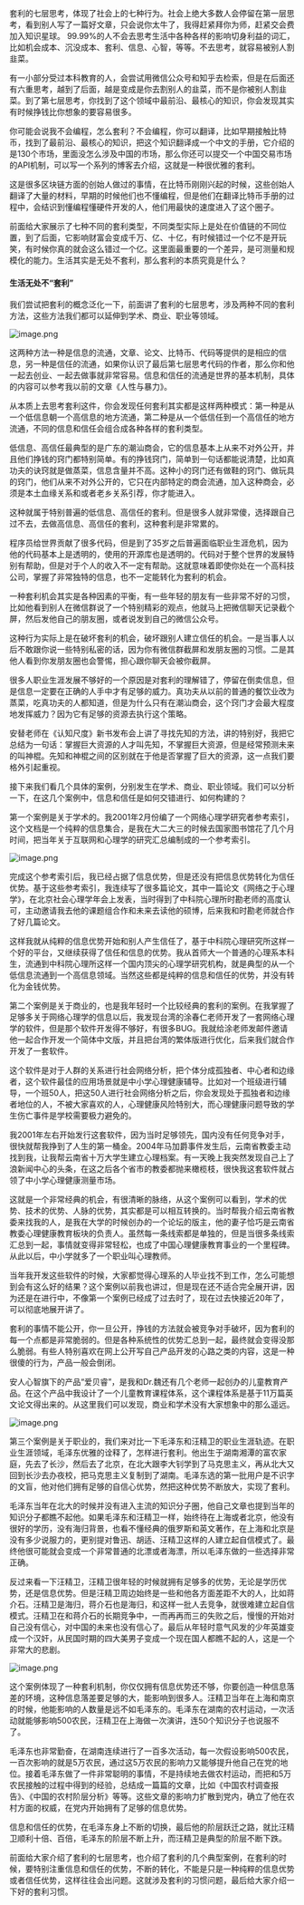 套利的七层思考，体现了社会上的七种行为。社会上绝大多数人会停留在第一层思考，看到别人写了一篇好文章，只会说你太牛了，我得赶紧拜你为师，赶紧交会费加入知识星球。 99.99%的人不会去思考生活中各种各样的影响切身利益的词汇，比如机会成本、沉没成本、套利、信息、心智，等等。不去思考，就容易被别人割韭菜。

有一小部分受过本科教育的人，会尝试用微信公众号和知乎去检索，但是在后面还有六重思考，越到了后面，越是变成是你去割别人的韭菜，而不是你被别人割韭菜。到了第七层思考，你找到了这个领域中最前沿、最核心的知识，你会发现其实有时候挣钱比你想象的要容易很多。

你可能会说我不会编程，怎么套利？不会编程，你可以翻译，比如早期接触比特币，找到了最前沿、最核心的知识，把这个知识翻译成一个中文的手册，它介绍的是130个市场，里面没怎么涉及中国的市场，那么你还可以提交一个中国交易市场的API机制，可以写一个系列的博客去介绍，这就是一种很优雅的套利。

这是很多区块链方面的创始人做过的事情，在比特币刚刚兴起的时候，这些创始人翻译了大量的材料，早期的时候他们也不懂编程，但是他们在翻译比特币手册的过程中，会结识到懂编程懂硬件开发的人，他们用最快的速度进入了这个圈子。

前面给大家展示了七种不同的套利类型，不同类型实际上是处在价值链的不同位置，到了后面，它影响财富会变成千万、亿、十亿，有时候错过一个亿不是开玩笑，有时候你真的就会这么错过一个亿。这里面最重要的一个差异，是可测量和规模化的能力。生活其实是无处不套利，那么套利的本质究竟是什么？

#### 生活无处不“套利”

我们尝试把套利的概念泛化一下，前面讲了套利的七层思考，涉及两种不同的套利方法，这些方法我们都可以延伸到学术、商业、职业等领域。

![image.png](https://upload-images.jianshu.io/upload_images/2071939-fc322ffdf93e4337.png?imageMogr2/auto-orient/strip%7CimageView2/2/w/1240)

这两种方法一种是信息的流通，文章、论文、比特币、代码等提供的是相应的信息，另一种是信任的流通，如果你认识了最后第七层思考代码的作者，那么你和他一起去创业、一起去做事就非常容易。信息和信任的流通是世界的基本机制，具体的内容可以参考我以前的文章《人性与暴力》。

从本质上去思考套利这件，你会发现任何套利其实都是这样两种模式：第一种是从一个低信息朝一个高信息的地方流通，第二种是从一个低信任到一个高信任的地方流通，不同的信息和信任会组合成各种各样的套利类型。

低信息、高信任最典型的是广东的潮汕商会，它的信息基本上从来不对外公开，并且他们挣钱的窍门都特别简单。有的挣钱窍门，简单到一句话都能说清楚，比如真功夫的诀窍就是做蒸菜，信息含量并不高。这种小的窍门还有做鞋的窍门、做玩具的窍门，他们从来不对外公开的，它只在内部特定的商会流通，加入这种商会，必须是本土血缘关系和或者老乡关系引荐，你才能进入。

 这种就属于特别普遍的低信息、高信任的套利。但是很多人就非常傻，选择跟自己过不去，去做高信息、高信任的套利，这种套利是非常累的。

程序员给世界贡献了很多代码，但是到了35岁之后普遍面临职业生涯危机，因为他的代码基本上是透明的，使用的开源库也是透明的。代码对于整个世界的发展特别有帮助，但是对于个人的收入不一定有帮助。这就意味着即使你处在一个高科技公司，掌握了非常独特的信息，也不一定能转化为套利的机会。

一种套利机会其实是各种因素的平衡，有一些年轻的朋友有一些非常不好的习惯，比如他看到别人在微信群说了一个特别精彩的观点，他就马上把微信聊天记录截个屏，然后发他自己的朋友圈，或者说发到自己的微信公众号。

这种行为实际上是在破坏套利的机会，破坏跟别人建立信任的机会。一是当事人以后不敢跟你说一些特别私密的话，因为你有微信群截屏和发朋友圈的习惯。二是其他人看到你发朋友圈也会警惕，担心跟你聊天会被你截屏。

很多人职业生涯发展不够好的一个原因是对套利的理解错了，停留在倒卖信息，但是信息一定要在正确的人手中才有足够的威力。真功夫从以前的普通的餐饮业改为蒸菜，吃真功夫的人都知道，但是为什么只有在潮汕商会，这个窍门才会最大程度地发挥威力？因为它有足够的资源去执行这个策略。

安替老师在《认知尺度》新书发布会上讲了寻找先知的方法，讲的特别好，我把它总结为一句话：掌握巨大资源的人才叫先知，不掌握巨大资源，但是经常预测未来的叫神棍。先知和神棍之间的区别就在于他是否掌握了巨大的资源，这一点我们要格外引起重视。

接下来我们看几个具体的案例，分别发生在学术、商业、职业领域。我们可以分析一下，在这几个案例中，信息和信任是如何交错进行、如何构建的？

第一个案例是关于学术的。我2001年2月份编了一个网络心理学研究者参考索引，这个文档是一个纯粹的信息集合，是我在大二大三的时候去国家图书馆花了几个月时间，把当年关于互联网和心理学的研究汇总编制成的一个参考索引。

![image.png](https://upload-images.jianshu.io/upload_images/2071939-412da6307cb5e7f3.png?imageMogr2/auto-orient/strip%7CimageView2/2/w/1240)

完成这个参考索引后，我已经占据了信息优势，但是还没有把信息优势转化为信任优势。基于这些参考索引，我连续写了很多篇论文，其中一篇论文《网络之于心理学》，在北京社会心理学年会上发表，当时得到了中科院心理所时勘老师的高度认可，主动邀请我去他的课题组合作和未来去读他的硕博，后来我和时勘老师就合作了好几篇论文。

这样我就从纯粹的信息优势开始和别人产生信任了，基于中科院心理研究所这样一个好的平台，又继续获得了信任和信息的优势。我从首师大一个普通的心理系本科生，流通到中科院心理所这样一个国内顶尖的心理学研究机构，就是典型的从一个低信息流通到一个高信息领域。当然这些都是纯粹的信息和信任的优势，并没有转化为金钱优势。

  第二个案例是关于商业的，也是我年轻时一个比较经典的套利的案例。在我掌握了足够多关于网络心理学的信息以后，我发现台湾的涂春仁老师开发了一套网络心理学的软件，但是那个软件开发得不够好，有很多BUG。我就给涂老师发邮件邀请他一起合作开发一个简体中文版，并且把台湾的繁体版进行优化，后来我们就合作开发了一套软件。

 这个软件是对于人群的关系进行社会网络分析，把个体分成孤独者、中心者和边缘者，这个软件最佳的应用场景就是中小学心理健康辅导。比如对一个班级进行辅导，一个班50人，把这50人进行社会网络分析之后，你会发现处于孤独者和边缘者地位的人，不被大家喜欢的人，心理健康风险特别大，而心理健康问题导致的学生伤亡事件是学校需要极力避免的。

我2001年左右开始发行这套软件，因为当时足够领先，国内没有任何竞争对手，很快就帮我挣到了人生的第一桶金。2004年马加爵事件发生后，云南省教委主动找到我，让我帮云南省十万大学生建立心理档案。有一天晚上我突然发现自己上了浪新闻中心的头条，在这之后各个省市的教委都抛来橄榄枝，很快我这套软件就占领了中小学心理健康测量市场。

这就是一个非常经典的机会，有很清晰的脉络，从这个案例可以看到，学术的优势、技术的优势、人脉的优势，其实都是可以相互转换的。当时帮我介绍云南省教委来找我的人，是我在大学的时候创办的一个论坛的版主，他的妻子恰巧是云南省教委心理健康教育板块的负责人。虽然每一条线索都是单独的，但是当很多条线索汇总到一起，事情就变得非常轻松，也成了中国心理健康教育事业的一个里程碑。从此以后，中小学就多了一个职业叫心理教师。

当年我开发这些软件的时候，大家都觉得心理系的人毕业找不到工作，怎么可能想到会有这么好的结果？这个案例以前我也讲过，但是现在还不适合完全展开讲，因为还是在进行中，不像第一个案例已经成了过去时了，现在过去快接近20年了，可以彻底地展开讲了。

套利的事情不能公开，你一旦公开，挣钱的方法就会被竞争对手破坏，因为套利的每一个点都是非常脆弱的。但是各种系统性的优势汇总到一起，最终就会变得没那么脆弱。有些人特别喜欢在网上公开写自己产品开发的心路之类的内容，这是一种很傻的行为，产品一般会倒闭。

安人心智旗下的产品“爱贝睿”，是我和Dr.魏还有几个老师一起创办的儿童教育产品。在这个产品中我设计了一个儿童教育课程体系，这个课程体系是基于11万篇英文论文得出来的。从这里我们可以发现，商业和学术没有大家想象中的那么遥远。

![image.png](https://upload-images.jianshu.io/upload_images/2071939-6a8bb7e93fc2a2e5.png?imageMogr2/auto-orient/strip%7CimageView2/2/w/1240)

第三个案例是关于职业的，我们来对比一下毛泽东和汪精卫的职业生涯轨迹。在职业生涯领域，毛泽东优雅的诠释了，怎样进行套利。他出生于湖南湘潭的富农家庭，先去了长沙，然后去了北京，在北大跟李大钊学到了马克思主义，再从北大又回到长沙去办夜校，把马克思主义复制到了湖南。毛泽东选的第一批用户是不识字的文盲，他对他们拥有足够的自信心优势，然把这种优势不断放大，实现了套利。

毛泽东当年在北大的时候并没有进入主流的知识分子圈，他自己文章也提到当年的知识分子都瞧不起他。如果毛泽东和汪精卫一样，始终待在上海或者北京，他没有很好的学历，没有海归背景，也看不懂经典的俄罗斯和英文著作，在上海和北京是没有多少说服力的，更别提对鲁迅、胡适、汪精卫这样的人建立起自信模式了。最终他很可能就会变成一个非常普通的北漂或者海漂，所以毛泽东做的一些选择非常正确。

反过来看一下汪精卫，汪精卫很年轻的时候就拥有足够多的优势，无论是学历优势，还是信息优势。但是汪精卫周边始终是一些和他各方面差距不大的人，比如蒋介石。汪精卫是海归，蒋介石也是海归，和这样一批人去竞争，就很难建立起自信模式。汪精卫在和蒋介石的长期竞争中，一而再再而三的失败之后，慢慢的开始对自己没有信心，对中国的未来也没有信心了。最后从年轻时意气风发的少年英雄变成一个汉奸，从民国时期的四大美男子变成一个现在国人都瞧不起的人，这是一个非常大的悲剧。

![image.png](https://upload-images.jianshu.io/upload_images/2071939-c8454d0262a0fe1d.png?imageMogr2/auto-orient/strip%7CimageView2/2/w/1240)

这个案例体现了一种套利机制，你仅仅拥有信息优势还不够，你要创造一种信息落差的环境，这种信息落差要足够的大，能影响到很多人。汪精卫当年在上海和南京的时候，他能影响的人数量是远不如毛泽东的。毛泽东在湖南的农村运动，一次活动就能够影响500农民，汪精卫在上海做一次演讲，连50个知识分子也说服不了。

毛泽东也非常勤奋，在湖南连续进行了一百多次活动，每一次假设影响500农民，一百次影响的就是5万农民，通过这5万农民的影响力又能够提升他自己在党的地位。接着毛泽东做了一件非常聪明的事情，不是持续地去做农村运动，而把和5万农民接触的过程中得到的经验，总结成一篇篇的文章，比如《中国农村调查报告》、《中国的农村阶层分析》等等。这些文章的影响力扩散到党内，确立了他在农村方面的权威，在党内开始拥有了足够的信息优势。

信息和信任的优势，在毛泽东身上不断的切换，最后他的阶层跃迁之路，就比汪精卫顺利十倍、百倍，毛泽东的阶层不断上升，而汪精卫是典型的阶层不断下跌。

前面给大家介绍了套利的七层思考，也介绍了套利的几个典型案例，在套利的时候，要特别注重信息和信任的优势，不断的转化，不能是只是一种纯粹的信息优势或者信任优势，这样往往会出问题。这就涉及套利的习惯问题，最后给大家介绍一下好的套利习惯。


